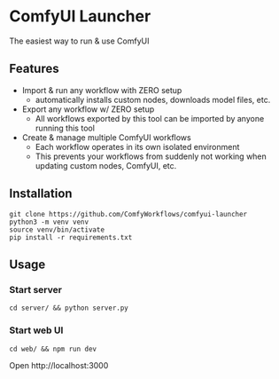 # ComfyUI Launcher
The easiest way to run & use ComfyUI

## Features
- Import & run any workflow with ZERO setup
	- automatically installs custom nodes, downloads model files, etc.
- Export any workflow w/ ZERO setup
	- All workflows exported by this tool can be imported by anyone running this tool
- Create & manage multiple ComfyUI workflows
	- Each workflow operates in its own isolated environment
	- This prevents your workflows from suddenly not working when updating custom nodes, ComfyUI, etc.

## Installation
```
git clone https://github.com/ComfyWorkflows/comfyui-launcher
python3 -m venv venv
source venv/bin/activate
pip install -r requirements.txt
```

## Usage
### Start server
```
cd server/ && python server.py
```

### Start web UI
```
cd web/ && npm run dev
```

Open http://localhost:3000
